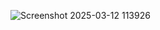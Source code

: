 ![Screenshot 2025-03-12 113926](https://github.com/user-attachments/assets/3758abac-79cd-46f4-a485-28bef4f3f7c0)
